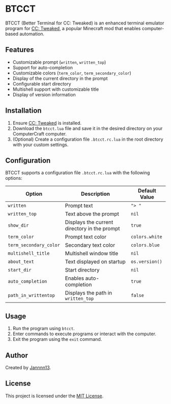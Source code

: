 # BTCCT
BTCCT (Better Terminal for CC: Tweaked) is an enhanced terminal emulator program for [CC: Tweaked](https://github.com/cc-tweaked/cc-tweaked), a popular Minecraft mod that enables computer-based automation.

## Features
- Customizable prompt (`written`, `written_top`)
- Support for auto-completion
- Customizable colors (`term_color`, `term_secondary_color`)
- Display of the current directory in the prompt
- Configurable start directory
- Multishell support with customizable title
- Display of version information

## Installation
1. Ensure [CC: Tweaked](https://github.com/cc-tweaked/cc-tweaked) is installed.
2. Download the `btcct.lua` file and save it in the desired directory on your ComputerCraft computer.
3. (Optional) Create a configuration file `.btcct.rc.lua` in the root directory with your custom settings.

## Configuration
BTCCT supports a configuration file `.btcct.rc.lua` with the following options:

| Option                | Description                                      | Default Value         |
|-----------------------|--------------------------------------------------|-----------------------|
| `written`             | Prompt text                                      | `"> "`               |
| `written_top`         | Text above the prompt                            | `nil`                |
| `show_dir`            | Displays the current directory in the prompt     | `true`               |
| `term_color`          | Prompt text color                                | `colors.white`       |
| `term_secondary_color`| Secondary text color                             | `colors.blue`        |
| `multishell_title`    | Multishell window title                          | `nil`                |
| `about_text`          | Text displayed on startup                        | `os.version()`       |
| `start_dir`           | Start directory                                 | `nil`                |
| `auto_completion`     | Enables auto-completion                          | `true`               |
| `path_in_writtentop`  | Displays the path in `written_top`               | `false`              |

## Usage
1. Run the program using `btcct`.
2. Enter commands to execute programs or interact with the computer.
3. Exit the program using the `exit` command.

## Author
Created by [Jannnn13](https://github.com/Jannnn13).

## License
This project is licensed under the [MIT License](LICENSE).